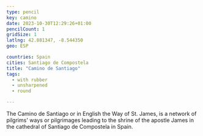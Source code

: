 ```yaml
---
type: pencil
key: camino
date: 2023-10-30T12:29:26+01:00
pencilCount: 1
gridSize: 1
latlng: 42.881347, -8.544350
geo: ESP

countries: Spain
cities: Santiago de Compostela
title: "Camino de Santiago"
tags:
  - with rubber
  - unsharpened
  - round

---
```


The Camino de Santiago or in English the Way of St. James, is a network of pilgrims' ways or pilgrimages leading to the shrine of the apostle James in the cathedral of Santiago de Compostela in Spain.